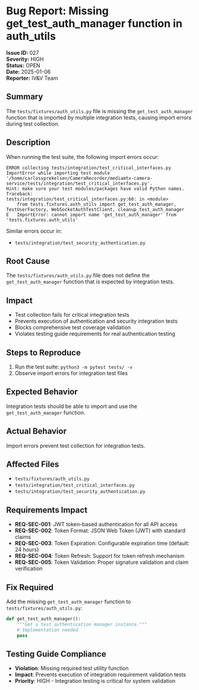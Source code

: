 # Bug Report: Missing get_test_auth_manager function in auth_utils

**Issue ID:** 027  
**Severity:** HIGH  
**Status:** OPEN  
**Date:** 2025-01-06  
**Reporter:** IV&V Team  

## Summary
The `tests/fixtures/auth_utils.py` file is missing the `get_test_auth_manager` function that is imported by multiple integration tests, causing import errors during test collection.

## Description
When running the test suite, the following import errors occur:

```
ERROR collecting tests/integration/test_critical_interfaces.py
ImportError while importing test module '/home/carlossprekelsen/CameraRecorder/mediamtx-camera-service/tests/integration/test_critical_interfaces.py'.
Hint: make sure your test modules/packages have valid Python names.
Traceback:
tests/integration/test_critical_interfaces.py:60: in <module>
    from tests.fixtures.auth_utils import get_test_auth_manager, TestUserFactory, WebSocketAuthTestClient, cleanup_test_auth_manager
E   ImportError: cannot import name 'get_test_auth_manager' from 'tests.fixtures.auth_utils'
```

Similar errors occur in:
- `tests/integration/test_security_authentication.py`

## Root Cause
The `tests/fixtures/auth_utils.py` file does not define the `get_test_auth_manager` function that is expected by integration tests.

## Impact
- Test collection fails for critical integration tests
- Prevents execution of authentication and security integration tests
- Blocks comprehensive test coverage validation
- Violates testing guide requirements for real authentication testing

## Steps to Reproduce
1. Run the test suite: `python3 -m pytest tests/ -v`
2. Observe import errors for integration test files

## Expected Behavior
Integration tests should be able to import and use the `get_test_auth_manager` function.

## Actual Behavior
Import errors prevent test collection for integration tests.

## Affected Files
- `tests/fixtures/auth_utils.py`
- `tests/integration/test_critical_interfaces.py`
- `tests/integration/test_security_authentication.py`

## Requirements Impact
- **REQ-SEC-001**: JWT token-based authentication for all API access
- **REQ-SEC-002**: Token Format: JSON Web Token (JWT) with standard claims
- **REQ-SEC-003**: Token Expiration: Configurable expiration time (default: 24 hours)
- **REQ-SEC-004**: Token Refresh: Support for token refresh mechanism
- **REQ-SEC-005**: Token Validation: Proper signature validation and claim verification

## Fix Required
Add the missing `get_test_auth_manager` function to `tests/fixtures/auth_utils.py`:

```python
def get_test_auth_manager():
    """Get a test authentication manager instance."""
    # Implementation needed
    pass
```

## Testing Guide Compliance
- **Violation**: Missing required test utility function
- **Impact**: Prevents execution of integration requirement validation tests
- **Priority**: HIGH - Integration testing is critical for system validation
